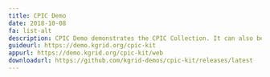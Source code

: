 ```yaml
---
title: CPIC Demo
date: 2018-10-08
fa: list-alt
description: CPIC Demo demonstrates the CPIC Collection. It can also be deployed as part of the CPIC Kit.
guideurl: https://demo.kgrid.org/cpic-kit
appurl: https://demo.kgrid.org/cpic-kit/web
downloadurl: https://github.com/kgrid-demos/cpic-kit/releases/latest
---
```

